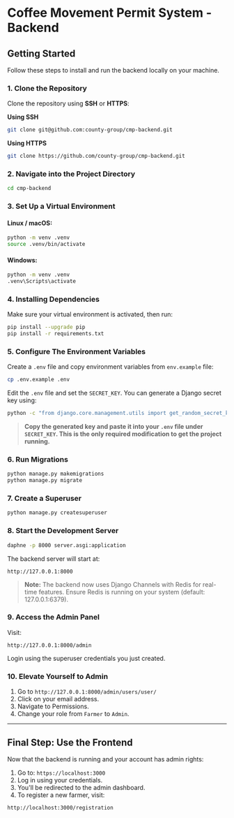 # Coffee Movement Permit System - Backend

## Getting Started

Follow these steps to install and run the backend locally on your machine.

### 1. Clone the Repository

Clone the repository using **SSH** or **HTTPS**:

**Using SSH**  
```bash
git clone git@github.com:county-group/cmp-backend.git
```

**Using HTTPS**
```bash
git clone https://github.com/county-group/cmp-backend.git
```
### 2. Navigate into the Project Directory
```bash
cd cmp-backend
```

### 3. Set Up a Virtual Environment
#### **Linux / macOS:**
```bash
python -m venv .venv
source .venv/bin/activate
```

#### **Windows:**

```bash
python -m venv .venv
.venv\Scripts\activate
```

### 4. Installing Dependencies
Make sure your virtual environment is activated, then run:

```bash
pip install --upgrade pip
pip install -r requirements.txt
```

### 5. Configure The Environment Variables
Create a `.env` file and copy environment variables from `env.example` file:

```bash
cp .env.example .env
```

Edit the `.env` file and set the `SECRET_KEY`.
You can generate a Django secret key using:

```bash
python -c "from django.core.management.utils import get_random_secret_key; print(get_random_secret_key())"
```

> **Copy the generated key and paste it into your `.env` file under `SECRET_KEY`. This is the only required modification to get the project running.**

### 6. Run Migrations

```bash
python manage.py makemigrations
python manage.py migrate
```
### 7. Create a Superuser

```bash
python manage.py createsuperuser
```

### 8. Start the Development Server

```bash
daphne -p 8000 server.asgi:application
```

The backend server will start at:
```
http://127.0.0.1:8000
```

> **Note:** The backend now uses Django Channels with Redis for real-time features. Ensure Redis is running on your system (default: 127.0.0.1:6379).

### 9. Access the Admin Panel
Visit:

```
http://127.0.0.1:8000/admin
```
Login using the superuser credentials you just created.

### 10. Elevate Yourself to Admin
1. Go to `http://127.0.0.1:8000/admin/users/user/`
2. Click on your email address.
3. Navigate to Permissions.
4. Change your role from `Farmer` to `Admin`.

---

## Final Step: Use the Frontend
Now that the backend is running and your account has admin rights:

1. Go to: `https://localhost:3000`
2. Log in using your credentials.
3. You'll be redirected to the admin dashboard.
4. To register a new farmer, visit:

```
http://localhost:3000/registration
```
